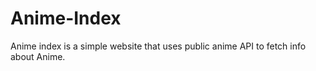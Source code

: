 # Anime-Index
Anime index is a simple website that uses public anime API to fetch info about Anime. 
